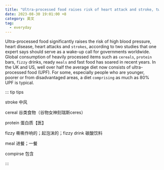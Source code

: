 ```yaml
---
title: "Ultra-processed food raises risk of heart attack and stroke, two studies show"
date: 2023-08-30 19:01:00 +8
category: 英文
tag:
  - everyday
---
```


Ultra-processed food significantly raises the risk of high blood pressure, heart disease, heart attacks and `strokes`, according to two studies that one expert says should serve as a wake-up call for governments worldwide. Global consumption of heavily processed items such as `cereals`, `protein` bars, `fizzy` drinks, ready `meals` and fast food has soared in recent years. In the UK and US, well over half the average diet now consists of ultra-processed food (UPF). For some, especially people who are younger, poorer or from disadvantaged areas, a diet `comprising` as much as 80% UPF is typical.

::: tip tips

stroke 中风

cereal 谷类食物（谷物女神刻瑞斯ceres）

protein 蛋白质【医】

fizzy 嘶嘶作响的；起泡沫的；fizzy drink 碳酸饮料

meal 进餐；一餐

compirse 包含

:::
